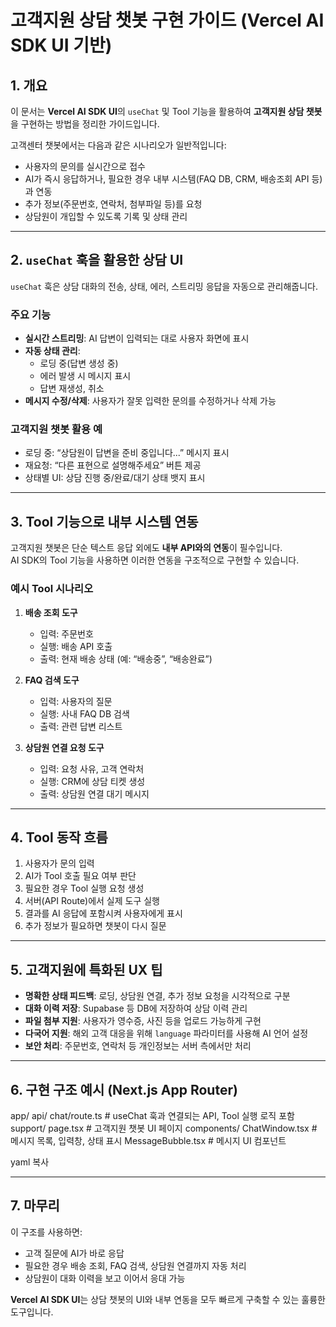 # 고객지원 상담 챗봇 구현 가이드 (Vercel AI SDK UI 기반)

## 1. 개요

이 문서는 **Vercel AI SDK UI**의 `useChat` 및 Tool 기능을 활용하여
**고객지원 상담 챗봇**을 구현하는 방법을 정리한 가이드입니다.

고객센터 챗봇에서는 다음과 같은 시나리오가 일반적입니다:
- 사용자의 문의를 실시간으로 접수
- AI가 즉시 응답하거나, 필요한 경우 내부 시스템(FAQ DB, CRM, 배송조회 API 등)과 연동
- 추가 정보(주문번호, 연락처, 첨부파일 등)를 요청
- 상담원이 개입할 수 있도록 기록 및 상태 관리

---

## 2. `useChat` 훅을 활용한 상담 UI

`useChat` 훅은 상담 대화의 전송, 상태, 에러, 스트리밍 응답을 자동으로 관리해줍니다.

### 주요 기능
- **실시간 스트리밍**: AI 답변이 입력되는 대로 사용자 화면에 표시
- **자동 상태 관리**: 
  - 로딩 중(답변 생성 중)
  - 에러 발생 시 메시지 표시
  - 답변 재생성, 취소
- **메시지 수정/삭제**: 사용자가 잘못 입력한 문의를 수정하거나 삭제 가능

### 고객지원 챗봇 활용 예
- 로딩 중: “상담원이 답변을 준비 중입니다...” 메시지 표시
- 재요청: “다른 표현으로 설명해주세요” 버튼 제공
- 상태별 UI: 상담 진행 중/완료/대기 상태 뱃지 표시

---

## 3. Tool 기능으로 내부 시스템 연동

고객지원 챗봇은 단순 텍스트 응답 외에도 **내부 API와의 연동**이 필수입니다.  
AI SDK의 Tool 기능을 사용하면 이러한 연동을 구조적으로 구현할 수 있습니다.

### 예시 Tool 시나리오
1. **배송 조회 도구**  
   - 입력: 주문번호  
   - 실행: 배송 API 호출  
   - 출력: 현재 배송 상태 (예: “배송중”, “배송완료”)
   
2. **FAQ 검색 도구**  
   - 입력: 사용자의 질문  
   - 실행: 사내 FAQ DB 검색  
   - 출력: 관련 답변 리스트

3. **상담원 연결 요청 도구**  
   - 입력: 요청 사유, 고객 연락처  
   - 실행: CRM에 상담 티켓 생성  
   - 출력: 상담원 연결 대기 메시지

---

## 4. Tool 동작 흐름

1. 사용자가 문의 입력
2. AI가 Tool 호출 필요 여부 판단
3. 필요한 경우 Tool 실행 요청 생성
4. 서버(API Route)에서 실제 도구 실행
5. 결과를 AI 응답에 포함시켜 사용자에게 표시
6. 추가 정보가 필요하면 챗봇이 다시 질문

---

## 5. 고객지원에 특화된 UX 팁

- **명확한 상태 피드백**: 로딩, 상담원 연결, 추가 정보 요청을 시각적으로 구분
- **대화 이력 저장**: Supabase 등 DB에 저장하여 상담 이력 관리
- **파일 첨부 지원**: 사용자가 영수증, 사진 등을 업로드 가능하게 구현
- **다국어 지원**: 해외 고객 대응을 위해 `language` 파라미터를 사용해 AI 언어 설정
- **보안 처리**: 주문번호, 연락처 등 개인정보는 서버 측에서만 처리

---

## 6. 구현 구조 예시 (Next.js App Router)

app/
api/
chat/route.ts # useChat 훅과 연결되는 API, Tool 실행 로직 포함
support/
page.tsx # 고객지원 챗봇 UI 페이지
components/
ChatWindow.tsx # 메시지 목록, 입력창, 상태 표시
MessageBubble.tsx # 메시지 UI 컴포넌트

yaml
복사

---

## 7. 마무리

이 구조를 사용하면:
- 고객 질문에 AI가 바로 응답
- 필요한 경우 배송 조회, FAQ 검색, 상담원 연결까지 자동 처리
- 상담원이 대화 이력을 보고 이어서 응대 가능

**Vercel AI SDK UI**는 상담 챗봇의 UI와 내부 연동을 모두 빠르게 구축할 수 있는 훌륭한 도구입니다.